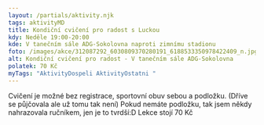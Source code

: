 ```yaml
---
layout: /partials/aktivity.njk
tags: aktivityMD
title: Kondiční cvičení pro radost s Luckou
kdy: Neděle 19:00-20:00
kde: V tanečním sále ADG-Sokolovna naproti zimnímu stadionu
foto: /images/akce/312087292_6030809370280191_6188533350978422409_n.jpg
alt: Kondiční cvičení pro radost - V tanečním sále ADG-Sokolovna
polatek: 70 Kč
myTags: "AktivityDospeli AktivityOstatni "
---
```

<!--StartFragment-->

Cvičení je možné bez registrace, sportovní obuv sebou a podložku. (Dříve se půjčovala ale už tomu tak není) Pokud nemáte podložku, tak jsem někdy nahrazovala ručníkem, jen je to tvrdší:D Lekce stojí 70 Kč

<!--EndFragment-->